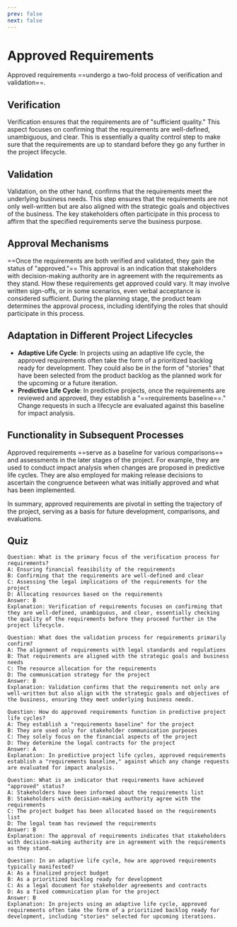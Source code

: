 ```yaml
---
prev: false
next: false
---
```


# Approved Requirements

Approved requirements ==undergo a two-fold process of verification and validation==.

## Verification

Verification ensures that the requirements are of "sufficient quality." This aspect focuses on confirming that the requirements are well-defined, unambiguous, and clear. This is essentially a quality control step to make sure that the requirements are up to standard before they go any further in the project lifecycle.

## Validation

Validation, on the other hand, confirms that the requirements meet the underlying business needs. This step ensures that the requirements are not only well-written but are also aligned with the strategic goals and objectives of the business. The key stakeholders often participate in this process to affirm that the specified requirements serve the business purpose.

## Approval Mechanisms

==Once the requirements are both verified and validated, they gain the status of "approved."== This approval is an indication that stakeholders with decision-making authority are in agreement with the requirements as they stand. How these requirements get approved could vary. It may involve written sign-offs, or in some scenarios, even verbal acceptance is considered sufficient. During the planning stage, the product team determines the approval process, including identifying the roles that should participate in this process.

## Adaptation in Different Project Lifecycles

- **Adaptive Life Cycle**: In projects using an adaptive life cycle, the approved requirements often take the form of a prioritized backlog ready for development. They could also be in the form of "stories" that have been selected from the product backlog as the planned work for the upcoming or a future iteration.
- **Predictive Life Cycle**: In predictive projects, once the requirements are reviewed and approved, they establish a "==requirements baseline==." Change requests in such a lifecycle are evaluated against this baseline for impact analysis.

## Functionality in Subsequent Processes

Approved requirements ==serve as a baseline for various comparisons== and assessments in the later stages of the project. For example, they are used to conduct impact analysis when changes are proposed in predictive life cycles. They are also employed for making release decisions to ascertain the congruence between what was initially approved and what has been implemented.

In summary, approved requirements are pivotal in setting the trajectory of the project, serving as a basis for future development, comparisons, and evaluations.

## Quiz

```quiz
Question: What is the primary focus of the verification process for requirements?
A: Ensuring financial feasibility of the requirements
B: Confirming that the requirements are well-defined and clear
C: Assessing the legal implications of the requirements for the project
D: Allocating resources based on the requirements
Answer: B
Explanation: Verification of requirements focuses on confirming that they are well-defined, unambiguous, and clear, essentially checking the quality of the requirements before they proceed further in the project lifecycle.

Question: What does the validation process for requirements primarily confirm?
A: The alignment of requirements with legal standards and regulations
B: That requirements are aligned with the strategic goals and business needs
C: The resource allocation for the requirements
D: The communication strategy for the project
Answer: B
Explanation: Validation confirms that the requirements not only are well-written but also align with the strategic goals and objectives of the business, ensuring they meet underlying business needs.

Question: How do approved requirements function in predictive project life cycles?
A: They establish a "requirements baseline" for the project
B: They are used only for stakeholder communication purposes
C: They solely focus on the financial aspects of the project
D: They determine the legal contracts for the project
Answer: A
Explanation: In predictive project life cycles, approved requirements establish a "requirements baseline," against which any change requests are evaluated for impact analysis.

Question: What is an indicator that requirements have achieved "approved" status?
A: Stakeholders have been informed about the requirements list
B: Stakeholders with decision-making authority agree with the requirements
C: The project budget has been allocated based on the requirements list
D: The legal team has reviewed the requirements
Answer: B
Explanation: The approval of requirements indicates that stakeholders with decision-making authority are in agreement with the requirements as they stand.

Question: In an adaptive life cycle, how are approved requirements typically manifested?
A: As a finalized project budget
B: As a prioritized backlog ready for development
C: As a legal document for stakeholder agreements and contracts
D: As a fixed communication plan for the project
Answer: B
Explanation: In projects using an adaptive life cycle, approved requirements often take the form of a prioritized backlog ready for development, including "stories" selected for upcoming iterations.
```
